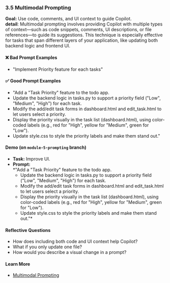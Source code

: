 ### 3.5 Multimodal Prompting
**Goal:** Use code, comments, and UI context to guide Copilot.  
**detail**: Multimodal prompting involves providing Copilot with multiple types of context—such as code snippets, comments, UI descriptions, or file references—to guide its suggestions. This technique is especially effective for tasks that span different layers of your application, like updating both backend logic and frontend UI.

#### ❌ Bad Prompt Examples
- "Implement Priority feature for each tasks"

#### ✅ Good Prompt Examples
- "Add a "Task Priority" feature to the todo app.  
- Update the backend logic in tasks.py to support a priority field ("Low", "Medium", "High") for each task.  
- Modify the add/edit task forms in dashboard.html and edit_task.html to let users select a priority.  
- Display the priority visually in the task list (dashboard.html), using color-coded labels (e.g., red for "High", yellow for "Medium", green for "Low").  
- Update style.css to style the priority labels and make them stand out."

#### Demo (on `module-5-prompting` branch)
- **Task:** Improve UI.
- **Prompt:**  
    *"Add a "Task Priority" feature to the todo app.  
    - Update the backend logic in tasks.py to support a priority field ("Low", "Medium", "High") for each task.  
    - Modify the add/edit task forms in dashboard.html and edit_task.html to let users select a priority.  
    - Display the priority visually in the task list (dashboard.html), using color-coded labels (e.g., red for "High", yellow for "Medium", green for "Low").  
    - Update style.css to style the priority labels and make them stand out."*


#### Reflective Questions
- How does including both code and UI context help Copilot?
- What if you only update one file?
- How would you describe a visual change in a prompt?

#### Learn More
- [Multimodal Prompting](https://platform.openai.com/docs/guides/multimodal)
